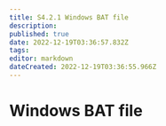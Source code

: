 ```yaml
---
title: S4.2.1 Windows BAT file
description: 
published: true
date: 2022-12-19T03:36:57.832Z
tags: 
editor: markdown
dateCreated: 2022-12-19T03:36:55.966Z
---
```


# Windows BAT file
